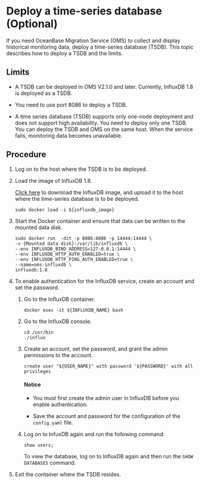 # Deploy a time-series database (Optional)

If you need OceanBase Migration Service (OMS) to collect and display historical monitoring data, deploy a time-series database (TSDB). This topic describes how to deploy a TSDB and the limits.

## Limits

* A TSDB can be deployed in OMS V2.1.0 and later. Currently, InfluxDB 1.8 is deployed as a TSDB.

* You need to use port 8086 to deploy a TSDB.

* A time series database (TSDB) supports only one-node deployment and does not support high availability. You need to deploy only one TSDB. You can deploy the TSDB and OMS on the same host. When the service fails, monitoring data becomes unavailable.

## Procedure

1. Log on to the host where the TSDB is to be deployed.

2. Load the image of InfluxDB 1.8.

   [Click here](https://oms-images.oss-cn-shanghai.aliyuncs.com/current_branchs/influxdb_1.8.tar.gz) to download the InfluxDB image, and upload it to the host where the time-series database is to be deployed.

   ```shell
   sudo docker load -i ${influxdb_image}
   ```

3. Start the Docker container and ensure that data can be written to the mounted data disk.

   ```shell
   sudo docker run  -dit -p 8086:8086 -p 14444:14444 \
   -v {Mounted data disk}:/var/lib/influxdb \
   --env INFLUXDB_BIND_ADDRESS=127.0.0.1:14444 \
   --env INFLUXDB_HTTP_AUTH_ENABLED=true \
   --env INFLUXDB_HTTP_PING_AUTH_ENABLED=true \
   --name=oms-influxdb \
   influxdb:1.8
   ```

4. To enable authentication for the InfluxDB service, create an account and set the password.

   1. Go to the InfluxDB container.

      ```shell
      docker exec -it ${INFLUXDB_NAME} bash
      ```

   2. Go to the InfluxDB console.

      ```shell
      cd /usr/bin
      ./influx
      ```

   3. Create an account, set the password, and grant the admin permissions to the account.

      ```shell
      create user "${USER_NAME}" with password '${PASSWORD}' with all privileges
      ```

      <main id="notice" type='notice'>
      <h4>Notice</h4>
      <ul>
      <li>
      <p>You must first create the admin user in InfluxDB before you enable authentication. </p>
      </li>
      <li>
      <p>Save the account and password for the configuration of the <code>config.yaml</code> file. </p>
      </li>
      </ul>
      </main>

   4. Log on to InfuxDB again and run the following command:

      ```shell
      show users;
      ```

      To view the database, log on to InfluxDB again and then run the `SHOW DATABASES` command.

5. Exit the container where the TSDB resides.

